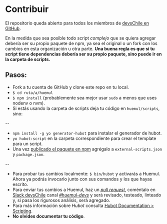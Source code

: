 # Contribuir

El repositorio queda abierto para todos los miembros de [devsChile en GitHub](https://github.com/devschile).

En la medida que sea posible todo script *complejo* que se quiera agregar debería ser su propio paquete de npm, ya sea el original o un fork con los cambios en esta organización u otra parte. **Una buena regla es que si tu script tiene dependencias debería ser su propio paquete, sino puede ir en la carpeta de scripts.**

## Pasos:

- Fork a tu cuenta de GitHub y clone este repo en tu local.
- `$ cd ruta/a/huemul`
- `$ npm install` (probablemente sea mejor usar `sudo` a menos que uses nodenv o nvm).
- Si estás usando la carpeta de scripts deja tu código en `huemul/scripts`, sino:

--

- `npm install -g yo generator-hubot` para instalar el generador de hubot.
- `yo hubot:script` en la carpeta correspondiente para crear el template para un script.
- Una vez [publicado el paquete en npm](https://gist.github.com/coolaj86/1318304) agrégalo a `external-scripts.json` y `package.json`.

--

- Para probar tus cambios localmente: `$ bin/hubot` y activarás a Huemul. Ahora ya podrás invocarlo junto con sus comandos y los que hayas escrito.
- Para enviar tus cambios a Huemul, haz un [_pull request_](https://github.com/devschile/huemul/pulls), coméntalo en [Slack devsChile](http://www.devschile.cl) canal [*#huemul-devs*](http://devschile.slack.com/messages/huemul-devs) y será revisado, testeado, linteado y, si pasa los rigurosos análisis, será agregado.
-  Para más información sobre *Hubot* consulta [Hubot Documentation > Scripting](https://hubot.github.com/docs/scripting/).
-  **No olvides documentar tu código**.
